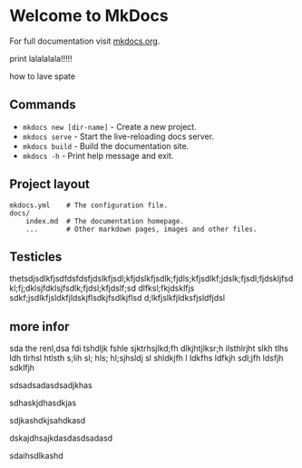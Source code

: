 # Welcome to MkDocs

For full documentation visit [mkdocs.org](https://www.mkdocs.org).

print lalalalala!!!!!

how to lave spate

## Commands

* `mkdocs new [dir-name]` - Create a new project.
* `mkdocs serve` - Start the live-reloading docs server.
* `mkdocs build` - Build the documentation site.
* `mkdocs -h` - Print help message and exit.

## Project layout

    mkdocs.yml    # The configuration file.
    docs/
        index.md  # The documentation homepage.
        ...       # Other markdown pages, images and other files.


## Testicles

thetsdjsdlkfjsdfdsfdsfjdslkfjsdl;kfjdslkfjsdlk;fjdls;kfjsdlkf;jdslk;fjsdl;fjdskljfsdkl;fj;dklsjfdklsjfsdlk;fjdsl;kfjdslf;sd
dlfksl;fkjdsklfjs
sdkf;jsdlkfjsldkfjldskjflsdkjfsdlkjflsd
d;lkfjslkfjldksfjsldfjdsl

## more infor

sda the renl,dsa fdi tshdljk fshle sjktrhsjlkd;fh dlkjhtjlksr;h  ilsthlrjht slkh tlhs ldh tlrhsl htlsth s;lih sl; hls; hl;sjhsldj sl shldkjfh l ldkfhs ldfkjh sdl;jfh  ldsfjh sdklfjh 

sdsadsadasdsadjkhas 

sdhaskjdhasdkjas


sdjkashdkjsahdkasd

dskajdhsajkdasdasdsadasd

sdaihsdlkashd
